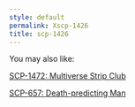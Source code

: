 ```yaml
---
style: default
permalink: Xscp-1426
title: scp-1426
---
```

You may also like:

[SCP-1472: Multiverse Strip Club](http://scp-wiki.net/scp-1472)

[SCP-657: Death-predicting Man](http://scp-wiki.net/scp-657)
